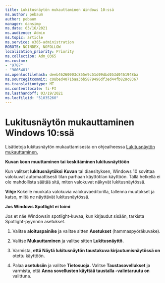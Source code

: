 ```yaml
---
title: Lukitusnäytön mukauttaminen Windows 10:ssä
ms.author: pebaum
author: pebaum
manager: dansimp
ms.date: 03/16/2021
ms.audience: Admin
ms.topic: article
ms.service: o365-administration
ROBOTS: NOINDEX, NOFOLLOW
localization_priority: Priority
ms.collection: Adm_O365
ms.custom:
- "9787"
- "9005401"
ms.openlocfilehash: deeb46260003c855e9c51d09dbd053d0461948ba
ms.sourcegitcommit: c08bed4071baa3bb5879496df3ed44fb828c8367
ms.translationtype: MT
ms.contentlocale: fi-FI
ms.lasthandoff: 03/19/2021
ms.locfileid: "51035260"
---
```

# <a name="personalize-your-lock-screen-in-windows-10"></a>Lukitusnäytön mukauttaminen Windows 10:ssä

Lisätietoja lukitusnäytön mukauttamisesta on ohjeaiheessa [Lukitusnäytön mukauttaminen.](https://support.microsoft.com/windows/personalize-your-lock-screen-81dab9b0-35cf-887c-84a0-6de8ef72bea0)

**Kuvan koon muuttaminen tai keskitäminen lukitusnäyttöön**

Kun valitset **lukitusnäytöksi** **Kuvan** tai diaesityksen, Windows 10 sovittaa valokuvat automaattisesti tilan parhaan käyttötilan käyttöön. Tällä hetkellä ei ole mahdollista säätää sitä, miten valokuvat näkyvät lukitusnäytössä.

**Vihje** Kokeile muokata valokuvia valokuvaeditorilla, tallenna muutokset ja katso, miltä ne näyttävät lukitusnäytössä.

**Jos Windows Spotlight ei toimi**

Jos et näe Windowsin spotlight-kuvaa, kun kirjaudut sisään, tarkista Spotlight-pyynnön asetukset. 

1. Valitse **aloituspainike** ja valitse sitten **Asetukset** (hammaspyöräkuvake).

1. Valitse **Mukauttaminen** ja valitse sitten **Lukitusnäyttö.**

1. Varmista, **että Näytä lukitusnäytön taustakuva kirjautumisnäytössä on** otettu käyttöön.

1. Palaa **asetuksiin** ja valitse **Tietosuoja.** Valitse **Taustasovellukset** ja varmista, että **Anna sovellusten käyttää taustalla -valintaruutu on** valittuna.